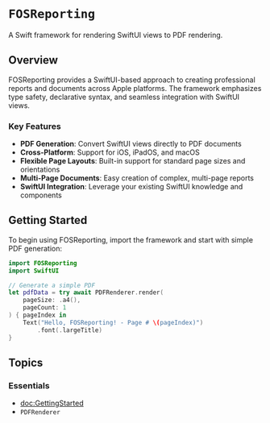 # ``FOSReporting``

A Swift framework for rendering SwiftUI views to PDF rendering.

## Overview

FOSReporting provides a SwiftUI-based approach to creating professional reports and documents across Apple platforms. The framework emphasizes type safety, declarative syntax, and seamless integration with SwiftUI views.

### Key Features

- **PDF Generation**: Convert SwiftUI views directly to PDF documents
- **Cross-Platform**: Support for iOS, iPadOS, and macOS
- **Flexible Page Layouts**: Built-in support for standard page sizes and orientations
- **Multi-Page Documents**: Easy creation of complex, multi-page reports
- **SwiftUI Integration**: Leverage your existing SwiftUI knowledge and components

## Getting Started

To begin using FOSReporting, import the framework and start with simple PDF generation:

```swift
import FOSReporting
import SwiftUI

// Generate a simple PDF
let pdfData = try await PDFRenderer.render(
    pageSize: .a4(),
    pageCount: 1
) { pageIndex in
    Text("Hello, FOSReporting! - Page # \(pageIndex)")
        .font(.largeTitle)
}
```

## Topics

### Essentials

- <doc:GettingStarted>
- ``PDFRenderer``
